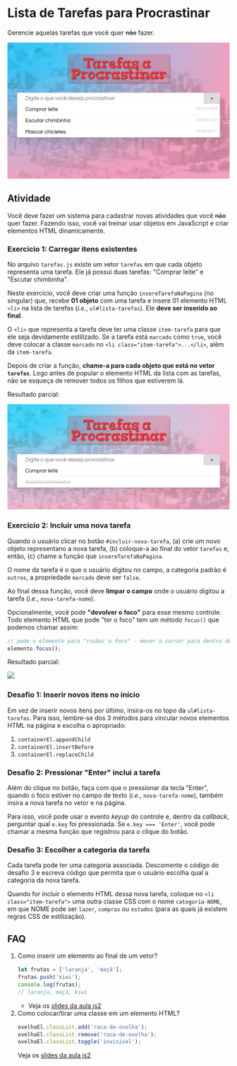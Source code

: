# Lista de Tarefas para Procrastinar

Gerencie aquelas tarefas que você quer ~~não~~ fazer.

![Resultado final da atividade](docs/resultado-final.png)

## Atividade

Você deve fazer um sistema para cadastrar novas atividades que você ~~não~~
quer fazer. Fazendo isso, você vai treinar usar objetos em JavaScript e
criar elementos HTML dinamicamente.


### Exercício 1: Carregar **itens existentes**

No arquivo `tarefas.js` existe um vetor `tarefas` em que cada objeto
representa uma tarefa. Ele já possui duas tarefas: "Comprar leite" e "Escutar chimbinha".

Neste exercício, você deve criar uma função `insereTarefaNaPagina` (no singular) que, recebe
**01 objeto** com uma tarefa e insere 01 elemento HTML `<li>` na
lista de tarefas (_i.e._, `ul#lista-tarefas`). Ele **deve ser inserido ao final**.

O `<li>` que representa a tarefa deve ter uma classe `item-tarefa` para que ele seja devidamente estilizado. Se a
tarefa está `marcado` como `true`, você deve colocar a classe `marcado`
no `<li class="item-tarefa">...</li>`, além da `item-tarefa`.

Depois de criar a função, **chame-a para cada objeto que está no vetor `tarefas`**.
Logo antes de popular o elemento HTML da lista com as tarefas, não se
esqueça de remover todos os filhos que estiverem lá.

Resultado parcial:

![](docs/resultado-exercicio-1.png)

### Exercício 2: Incluir uma nova tarefa

Quando o usuário clicar no botão `#incluir-nova-tarefa`, (a) crie um novo objeto
representano a nova tarefa, (b) coloque-a ao final do vetor `tarefas` e,
então, (c) chame a função que `insereTarefaNaPagina`.

O nome da tarefa é o que o usuário digitou no campo, a categoria padrão é
`outros`, a propriedade `marcado` deve ser `false`.

Ao final dessa função, você deve **limpar o campo** onde o usuário digitou
a tarefa (_i.e._, `nova-tarefa-nome`).

Opcionalmente, você pode **"devolver o foco"** para esse mesmo controle. Todo
elemento HTML que pode "ter o foco" tem um método `focus()` que podemos chamar
assim:

```js
// pede o elemento para "roubar o foco" - mover o cursor para dentro dele
elemento.focus();
```

Resultado parcial:

![](docs/resultado-exercicio-2.png)

### Desafio 1: Inserir novos itens no início

Em vez de inserir novos itens por último, insira-os no topo da `ul#lista-tarefas`.
Para isso, lembre-se dos 3 métodos para vincular novos elementos HTML
na página e escolha o apropriado:

1. `containerEl.appendChild`
1. `containerEl.insertBefore`
1. `containerEl.replaceChild`


### Desafio 2: Pressionar "Enter" inclui a tarefa

Além do clique no botão, faça com que o pressionar da tecla "Enter",
quando o foco estiver no campo de texto (_i.e._, `nova-tarefa-nome`), também
insira a nova tarefa no vetor e na página.

Para isso, você pode usar o evento _keyup_ do controle e, dentro da _callback_,
perguntar qual `e.key` foi pressionada. Se `e.key === 'Enter'`, você pode
chamar a mesma função que registrou para o clique do botão.

### Desafio 3: Escolher a categoria da tarefa

Cada tarefa pode ter uma categoria associada. Descomente o código do desafio 3
e escreva código que permita que o usuário escolha qual a categoria da nova
tarefa.

Quando for incluir o elemento HTML dessa nova tarefa, coloque no `<li class="item-tarefa">` uma outra classe CSS com o nome `categoria-NOME`, em
que NOME pode ser `lazer`, `compras` ou `estudos` (para as
quais já existem regras CSS de estilização).


## FAQ

1. Como inserir um elemento ao final de um vetor?
   ```js
   let frutas = ['laranja', 'maçã'];
   frutas.push('kiwi');
   console.log(frutas);
   // laranja, maçã, kiwi
   ```
   - Veja os [slides da aula js2][array-push]
1. Como colocar/tirar uma classe em um elemento HTML?
   ```js
   ovelhaEl.classList.add('raca-de-ovelha');
   ovelhaEl.classList.remove('raca-de-ovelha');
   ovelhaEl.classList.toggle('invisivel');
   ```
   Veja os [slides da aula js2][classes]

[array-push]: https://fegemo.github.io/cefet-front-end/classes/js2/#metodos-de-arrays
[classes]: https://fegemo.github.io/cefet-front-end/classes/js2/#colocando-removendo-classes
